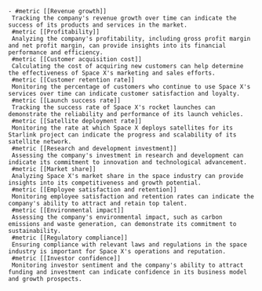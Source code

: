     - #metric [[Revenue growth]]
     Tracking the company's revenue growth over time can indicate the success of its products and services in the market.
     #metric [[Profitability]]
     Analyzing the company's profitability, including gross profit margin and net profit margin, can provide insights into its financial performance and efficiency.
     #metric [[Customer acquisition cost]]
     Calculating the cost of acquiring new customers can help determine the effectiveness of Space X's marketing and sales efforts.
     #metric [[Customer retention rate]]
     Monitoring the percentage of customers who continue to use Space X's services over time can indicate customer satisfaction and loyalty.
     #metric [[Launch success rate]]
     Tracking the success rate of Space X's rocket launches can demonstrate the reliability and performance of its launch vehicles.
     #metric [[Satellite deployment rate]]
     Monitoring the rate at which Space X deploys satellites for its Starlink project can indicate the progress and scalability of its satellite network.
     #metric [[Research and development investment]]
     Assessing the company's investment in research and development can indicate its commitment to innovation and technological advancement.
     #metric [[Market share]]
     Analyzing Space X's market share in the space industry can provide insights into its competitiveness and growth potential.
     #metric [[Employee satisfaction and retention]]
     Monitoring employee satisfaction and retention rates can indicate the company's ability to attract and retain top talent.
     #metric [[Environmental impact]]
     Assessing the company's environmental impact, such as carbon emissions and waste generation, can demonstrate its commitment to sustainability.
     #metric [[Regulatory compliance]]
     Ensuring compliance with relevant laws and regulations in the space industry is important for Space X's operations and reputation.
     #metric [[Investor confidence]]
     Monitoring investor sentiment and the company's ability to attract funding and investment can indicate confidence in its business model and growth prospects.



